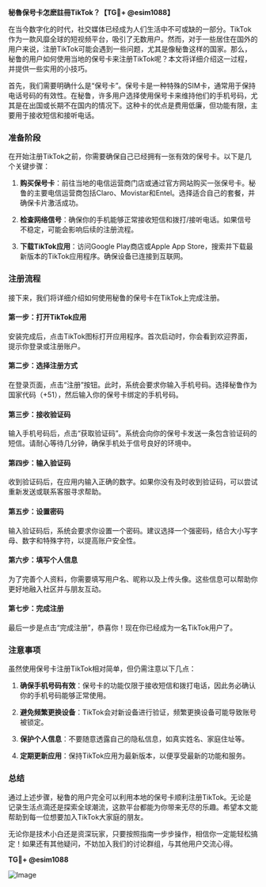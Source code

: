 **秘魯保号卡怎麽註冊TikTok？【TG💪+ @esim1088】**

在当今数字化的时代，社交媒体已经成为人们生活中不可或缺的一部分。TikTok作为一款风靡全球的短视频平台，吸引了无数用户。然而，对于一些居住在国外的用户来说，注册TikTok可能会遇到一些问题，尤其是像秘鲁这样的国家。那么，秘鲁的用户如何使用当地的保号卡来注册TikTok呢？本文将详细介绍这一过程，并提供一些实用的小技巧。

首先，我们需要明确什么是“保号卡”。保号卡是一种特殊的SIM卡，通常用于保持电话号码的有效性。在秘鲁，许多用户选择使用保号卡来维持他们的手机号码，尤其是在出国或长期不在国内的情况下。这种卡的优点是费用低廉，但功能有限，主要用于接收短信和接听电话。

### **准备阶段**

在开始注册TikTok之前，你需要确保自己已经拥有一张有效的保号卡。以下是几个关键步骤：

1. **购买保号卡**：前往当地的电信运营商门店或通过官方网站购买一张保号卡。秘鲁的主要电信运营商包括Claro、Movistar和Entel。选择适合自己的套餐，并确保卡片激活成功。

2. **检查网络信号**：确保你的手机能够正常接收短信和拨打/接听电话。如果信号不稳定，可能会影响后续的注册流程。

3. **下载TikTok应用**：访问Google Play商店或Apple App Store，搜索并下载最新版本的TikTok应用程序。确保设备已连接到互联网。

### **注册流程**

接下来，我们将详细介绍如何使用秘鲁的保号卡在TikTok上完成注册。

#### **第一步：打开TikTok应用**

安装完成后，点击TikTok图标打开应用程序。首次启动时，你会看到欢迎界面，提示你登录或注册账户。

#### **第二步：选择注册方式**

在登录页面，点击“注册”按钮。此时，系统会要求你输入手机号码。选择秘鲁作为国家代码（+51），然后输入你的保号卡绑定的手机号码。

#### **第三步：接收验证码**

输入手机号码后，点击“获取验证码”。系统会向你的保号卡发送一条包含验证码的短信。请耐心等待几分钟，确保手机处于信号良好的环境中。

#### **第四步：输入验证码**

收到验证码后，在应用内输入正确的数字。如果你没有及时收到验证码，可以尝试重新发送或联系客服寻求帮助。

#### **第五步：设置密码**

输入验证码后，系统会要求你设置一个密码。建议选择一个强密码，结合大小写字母、数字和特殊字符，以提高账户安全性。

#### **第六步：填写个人信息**

为了完善个人资料，你需要填写用户名、昵称以及上传头像。这些信息可以帮助你更好地融入社区并与朋友互动。

#### **第七步：完成注册**

最后一步是点击“完成注册”，恭喜你！现在你已经成为一名TikTok用户了。

### **注意事项**

虽然使用保号卡注册TikTok相对简单，但仍需注意以下几点：

1. **确保手机号码有效**：保号卡的功能仅限于接收短信和拨打电话，因此务必确认你的手机号码能够正常使用。

2. **避免频繁更换设备**：TikTok会对新设备进行验证，频繁更换设备可能导致账号被锁定。

3. **保护个人信息**：不要随意透露自己的隐私信息，如真实姓名、家庭住址等。

4. **定期更新应用**：保持TikTok应用为最新版本，以便享受最新的功能和服务。

### **总结**

通过上述步骤，秘鲁的用户完全可以利用本地的保号卡顺利注册TikTok。无论是记录生活点滴还是探索全球潮流，这款平台都能为你带来无尽的乐趣。希望本文能帮助到每一位想要加入TikTok大家庭的朋友。

无论你是技术小白还是资深玩家，只要按照指南一步步操作，相信你一定能轻松搞定！如果还有其他疑问，不妨加入我们的讨论群组，与其他用户交流心得。

**TG💪+ @esim1088**

![Image](https://i.postimg.cc/4NQfJmqS/Snipaste-2025-05-13-00-14-12.png)